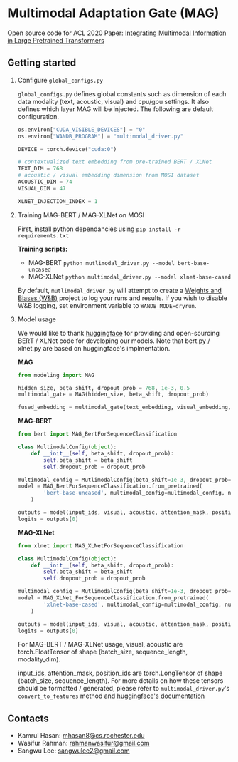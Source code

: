 # Multimodal Adaptation Gate (MAG)

Open source code for ACL 2020 Paper: [Integrating Multimodal Information in Large Pretrained Transformers](https://www.aclweb.org/anthology/2020.acl-main.214.pdf)

## Getting started

1. Configure `global_configs.py`

    `global_configs.py` defines global constants such as dimension of each data modality (text, acoustic, visual) and cpu/gpu settings. It also defines which layer MAG will be injected. The following are default configuration.

    ```python
    os.environ["CUDA_VISIBLE_DEVICES"] = "0"
    os.environ["WANDB_PROGRAM"] = "multimodal_driver.py"

    DEVICE = torch.device("cuda:0")

    # contextualized text embedding from pre-trained BERT / XLNet
    TEXT_DIM = 768
    # acoustic / visual embedding dimension from MOSI dataset
    ACOUSTIC_DIM = 74
    VISUAL_DIM = 47

    XLNET_INJECTION_INDEX = 1
    ``` 

2. Training MAG-BERT / MAG-XLNet on MOSI

    First, install python dependancies using ```pip install -r requirements.txt```

    **Training scripts:**

    - MAG-BERT ```python mutlimodal_driver.py --model bert-base-uncased```
    - MAG-XLNet ```python multimodal_driver.py --model xlnet-base-cased```

    By default, ```mutlimodal_driver.py``` will attempt to create a [Weights and Biases (W&B)](https://www.wandb.com/) project to log your runs and results. If you wish to disable W&B logging, set environment variable to ```WANDB_MODE=dryrun```.

3. Model usage

    We would like to thank [huggingface](https://huggingface.co/) for providing and open-sourcing BERT / XLNet code for developing our models. Note that bert.py / xlnet.py are based on huggingface's implmentation.

    **MAG**
    ```python
    from modeling import MAG

    hidden_size, beta_shift, dropout_prob = 768, 1e-3, 0.5
    multimodal_gate = MAG(hidden_size, beta_shift, dropout_prob)

    fused_embedding = multimodal_gate(text_embedding, visual_embedding, acoustic_embedding)
    ```

    **MAG-BERT**
    ```python
    from bert import MAG_BertForSequenceClassification

    class MultimodalConfig(object):
        def __init__(self, beta_shift, dropout_prob):
            self.beta_shift = beta_shift
            self.dropout_prob = dropout_prob

    multimodal_config = MutlimodalConfig(beta_shift=1e-3, dropout_prob=0.5)
    model = MAG_BertForSequenceClassification.from_pretrained(
            'bert-base-uncased', multimodal_config=multimodal_config, num_labels=1,
        )
    
    outputs = model(input_ids, visual, acoustic, attention_mask, position_ids)
    logits = outputs[0]
    ```

    **MAG-XLNet**
    ```python
    from xlnet import MAG_XLNetForSequenceClassification

    class MultimodalConfig(object):
        def __init__(self, beta_shift, dropout_prob):
            self.beta_shift = beta_shift
            self.dropout_prob = dropout_prob

    multimodal_config = MutlimodalConfig(beta_shift=1e-3, dropout_prob=0.5)
    model = MAG_XLNet_ForSequenceClassification.from_pretrained(
            'xlnet-base-cased', multimodal_config=multimodal_config, num_labels=1,
        )
    
    outputs = model(input_ids, visual, acoustic, attention_mask, position_ids)
    logits = outputs[0]
    ```

    For MAG-BERT / MAG-XLNet usage, visual, acoustic are torch.FloatTensor of shape (batch_size, sequence_length, modality_dim).

    input_ids, attention_mask, position_ids are torch.LongTensor of shape (batch_size, sequence_length). For more details on how these tensors should be formatted / generated, please refer to ```multimodal_driver.py```'s ```convert_to_features``` method and [huggingface's documentation](https://huggingface.co/transformers/preprocessing.html)

## Contacts
- Kamrul Hasan: mhasan8@cs.rochester.edu
- Wasifur Rahman: rahmanwasifur@gmail.com
- Sangwu Lee: sangwulee2@gmail.com

